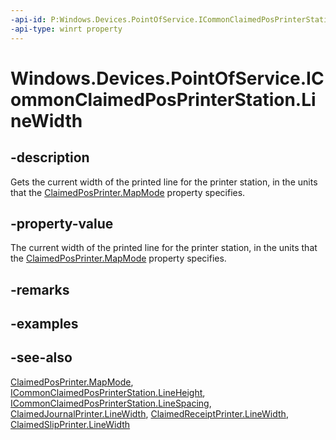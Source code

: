 ----api-id: P:Windows.Devices.PointOfService.ICommonClaimedPosPrinterStation.LineWidth
-api-type: winrt property
---<!-- Property syntaxpublic uint LineWidth { get; }--># Windows.Devices.PointOfService.ICommonClaimedPosPrinterStation.LineWidth## -descriptionGets the current width of the printed line for the printer station, in the units that the [ClaimedPosPrinter.MapMode](claimedposprinter_mapmode.md) property specifies.## -property-valueThe current width of the printed line for the printer station, in the units that the [ClaimedPosPrinter.MapMode](claimedposprinter_mapmode.md) property specifies.## -remarks## -examples## -see-also[ClaimedPosPrinter.MapMode](claimedposprinter_mapmode.md), [ ICommonClaimedPosPrinterStation.LineHeight](claimedjournalprinter_lineheight.md), [ICommonClaimedPosPrinterStation.LineSpacing](icommonclaimedposprinterstation_linespacing.md), [ClaimedJournalPrinter.LineWidth](claimedjournalprinter_linewidth.md), [ClaimedReceiptPrinter.LineWidth](claimedreceiptprinter_linewidth.md), [ClaimedSlipPrinter.LineWidth](claimedslipprinter_linewidth.md)